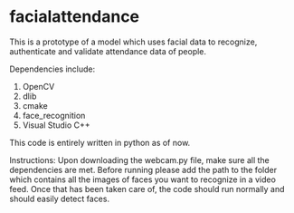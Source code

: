 # facialattendance
This is a prototype of a model which uses facial data to recognize, authenticate and validate attendance data of people.

Dependencies include:
1) OpenCV
2) dlib
3) cmake
4) face_recognition
5) Visual Studio C++

This code is entirely written in python as of now. 

Instructions:
Upon downloading the webcam.py file, make sure all the dependencies are met. Before running please add the path to the folder which contains all the images of faces you want to recognize in a video feed. Once that has been taken care of, the code should run normally and should easily detect faces.
